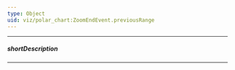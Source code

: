 ```yaml
---
type: Object
uid: viz/polar_chart:ZoomEndEvent.previousRange
---
```

---
##### shortDescription
<!-- Description goes here -->

---
<!-- Description goes here -->